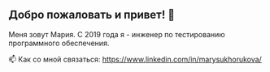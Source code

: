 ## Добро пожаловать и привет! 👋



Меня зовут Мария. С 2019 года я - инженер по тестированию программного обеспечения.


📫 Как со мной связаться: https://www.linkedin.com/in/marysukhorukova/
